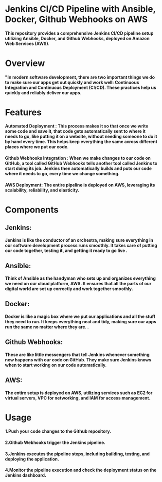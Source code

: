 <h1>Jenkins CI/CD Pipeline with Ansible, Docker, Github Webhooks on AWS</h1>

<h4>This repository provides a comprehensive Jenkins CI/CD pipeline setup utilizing Ansible, Docker, and Github Webhooks, deployed on Amazon Web Services (AWS).</h4>

<h1>Overview</h1>

<h4>"In modern software development, there are two important things we do to make sure our apps get out quickly and work well: Continuous Integration and Continuous Deployment (CI/CD). These practices help us quickly and reliably deliver our apps. </h4>

<h1>Features</h1>

<h4>Automated Deployment  :   This process makes it so that once we write some code and save it, that code gets automatically sent to where it needs to go, like putting it on a website, without needing someone to do it by hand every time. This helps keep everything the same across different places where we put our code.

<h4>Github Webhooks Integration   :  When we make changes to our code on GitHub, a tool called GitHub Webhooks tells another tool called Jenkins to start doing its job. Jenkins then automatically builds and puts our code where it needs to go, every time we change something.</h4>

<h4>AWS Deployment: The entire pipeline is deployed on AWS, leveraging its scalability, reliability, and elasticity.</h4>


<h1>Components</h1>

<h2>Jenkins:</h2> 
<h4>Jenkins is like the conductor of an orchestra, making sure everything in our software development process runs smoothly. It takes care of putting our code together, testing it, and getting it ready to go live .</h4>


<h2>Ansible:</h2>
<h4>Think of Ansible as the handyman who sets up and organizes everything we need on our cloud platform, AWS. It ensures that all the parts of our digital world are set up correctly and work together smoothly. </h4>


<h2>Docker:</h2> 
<h4> Docker is like a magic box where we put our applications and all the stuff they need to run. It keeps everything neat and tidy, making sure our apps run the same no matter where they are. .</h4>


<h2>Github Webhooks:</h2>
<h4>These are like little messengers that tell Jenkins whenever something new happens with our code on GitHub. They make sure Jenkins knows when to start working on our code automatically.</h4>



<h2>AWS:</h2>
<h4>The entire setup is deployed on AWS, utilizing services such as EC2 for virtual servers, VPC for networking, and IAM for access management.</h4>


<h1>Usage</h1>

<h4>1.Push your code changes to the Github repository.</h4>
<h4>2.Github Webhooks trigger the Jenkins pipeline.</h4>
<h4>3.Jenkins executes the pipeline steps, including building, testing, and deploying the application.</h4>
<h4>4.Monitor the pipeline execution and check the deployment status on the Jenkins dashboard.
</h4>
